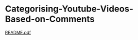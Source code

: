 # Categorising-Youtube-Videos-Based-on-Comments
[README.pdf](https://github.com/jigs1707/Categorising-Youtube-Videos-Based-on-Comments/files/7104454/README.pdf)

